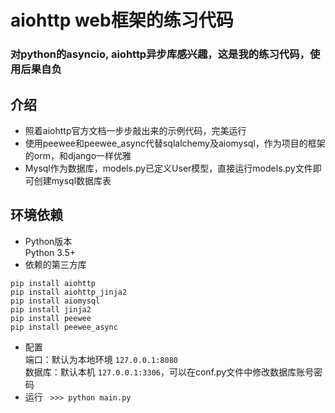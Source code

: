 # aiohttp web框架的练习代码
### 对python的asyncio, aiohttp异步库感兴趣，这是我的练习代码，使用后果自负
## 介绍
* 照着aiohttp官方文档一步步敲出来的示例代码，完美运行
* 使用peewee和peewee_async代替sqlalchemy及aiomysql，作为项目的框架的orm，和django一样优雅
* Mysql作为数据库，models.py已定义User模型，直接运行models.py文件即可创建mysql数据库表
## 环境依赖
* Python版本  
Python 3.5+  
* 依赖的第三方库  
```
pip install aiohttp
pip install aiohttp_jinja2
pip install aiomysql
pip install jinja2
pip install peewee
pip install peewee_async
```
* 配置  
端口：默认为本地环境 `127.0.0.1:8080`  
数据库：默认本机 `127.0.0.1:3306`，可以在conf.py文件中修改数据库账号密码
* 运行  
`>>> python main.py`
